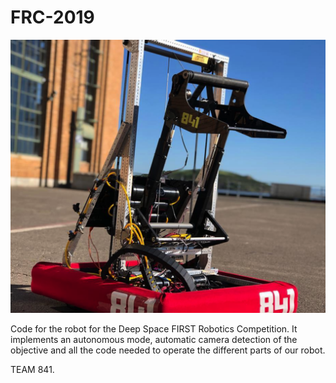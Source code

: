 FRC-2019
===========

![](FRC-2019.png)

Code for the robot for the Deep Space FIRST Robotics Competition.
It implements an autonomous mode, automatic camera detection of the objective and all the code needed to operate the different parts of our robot.

TEAM 841.
